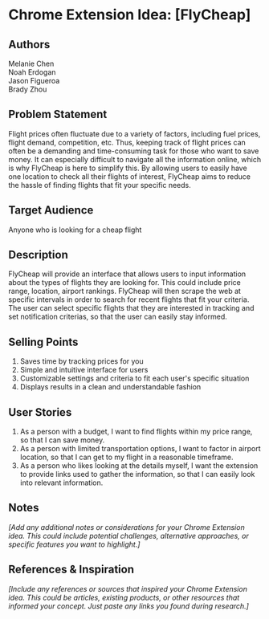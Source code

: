 # Chrome Extension Idea: [FlyCheap]

## Authors

Melanie Chen\
Noah Erdogan\
Jason Figueroa\
Brady Zhou

## Problem Statement

Flight prices often fluctuate due to a variety of factors, including fuel prices, flight demand, competition, etc. Thus, keeping track of flight prices can often be a demanding and time-consuming task for those who want to save money. It can especially difficult to navigate all the information online, which is why FlyCheap is here to simplify this. By allowing users to easily have one location to check all their flights of interest, FlyCheap aims to reduce the hassle of finding flights that fit your specific needs.

## Target Audience

Anyone who is looking for a cheap flight

## Description

FlyCheap will provide an interface that allows users to input information about the types of flights they are looking for. This could include price range, location, airport rankings. FlyCheap will then scrape the web at specific intervals in order to search for recent flights that fit your criteria. The user can select specific flights that they are interested in tracking and set notification criterias, so that the user can easily stay informed.

## Selling Points

1. Saves time by tracking prices for you
2. Simple and intuitive interface for users
3. Customizable settings and criteria to fit each user's specific situation
4. Displays results in a clean and understandable fashion

## User Stories

1. As a person with a budget, I want to find flights within my price range, so that I can save money.
2. As a person with limited transportation options, I want to factor in airport location, so that I can get to my flight in a reasonable timeframe.
3. As a person who likes looking at the details myself, I want the extension to provide links used to gather the information, so that I can easily look into relevant information.

## Notes

_[Add any additional notes or considerations for your Chrome Extension idea. This could include potential challenges, alternative approaches, or specific features you want to highlight.]_

## References & Inspiration

_[Include any references or sources that inspired your Chrome Extension idea. This could be articles, existing products, or other resources that informed your concept. Just paste any links you found during research.]_
